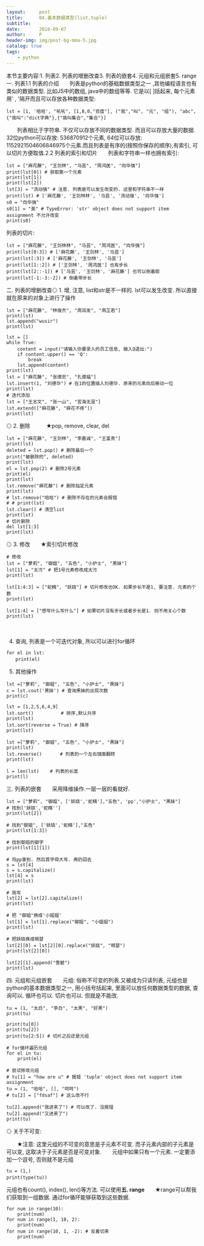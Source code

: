 ```yaml
---
layout:     post
title:      04.基本数据类型(list,tuple)
subtitle:   
date:       2018-09-07
author:     P
header-img: img/post-bg-mma-5.jpg
catalog: true
tags:
    - python
---
```

本节主要内容:1. 列表2. 列表的增删改查3. 列表的嵌套4. 元组和元组嵌套5. range一. 列表1.1 列表的介绍　　列表是python的基础数据类型之一 ,其他编程语言也有类似的数据类型. 比如JS中的数组, java中的数组等等. 它是以[ ]括起来, 每个元素用' , '隔开而且可以存放各种数据类型:

```
lst = [1, '哈哈', "吼吼", [1,8,0,"百度"], ("我","叫", "元", "组"), "abc", {"我叫":"dict字典"},{"我叫集合","集合"}]
```

　　列表相比于字符串. 不仅可以存放不同的数据类型. 而且可以存放大量的数据. 32位python可以存放: 536870912个元素, 64位可以存放: 1152921504606846975个元素.而且列表是有序的(按照你保存的顺序),有索引, 可以切片⽅便取值.2.2 列表的索引和切片　　列表和字符串一样也拥有索引:

```
lst = ["麻花藤", "王剑林", "马芸", "周鸿医", "向华强"]
print(lst[0]) # 获取第一个元素
print(lst[1])
print(lst[2])
lst[3] = "流动强" # 注意. 列表是可以发生改变的. 这里和字符串不一样
print(lst) # ['麻花藤', '王剑林林', '马芸', '流动强', '向华强']
s0 = "向华强"
s0[1] = "美" # TypeError: 'str' object does not support item assignment 不允许改变
print(s0)
```

列表的切片:

```
lst = ["麻花藤", "王剑林林", "马芸", "周鸿医", "向华强"]
print(lst[0:3]) # ['麻花藤', '王剑林', '马芸']
print(lst[:3]) # ['麻花藤', '王剑林', '马芸']
print(lst[1::2]) # ['王剑林', '周鸿医'] 也有步长
print(lst[2::-1]) # ['马芸', '王剑林', '麻花藤'] 也可以倒着取
print(lst[-1:-3:-2]) # 倒着带步长
```

二. 列表的增删改查◎ 1. 增, 注意, list和str是不一样的. lst可以发生改变. 所以直接就在原来的对象上进行了操作

```
lst = ["麻花藤", "林俊杰", "周润发", "周芷若"]
print(lst)
lst.append("wusir")
print(lst)

lst = []
while True:
    content = input("请输入你要录入的员工信息, 输入Q退出:")
    if content.upper() == 'Q':
        break
    lst.append(content)
print(lst)
lst = ["麻花藤", "张德忠", "孔德福"]
lst.insert(1, "刘德华") # 在1的位置插入刘德华. 原来的元素向后移动一位
print(lst)
# 迭代添加
lst = ["王志文", "张一山", "苦海无涯"]
lst.extend(["麻花藤", "麻花不疼"])
print(lst)
```

◎ 2. 删除　　　★pop, remove, clear, del

```
lst = ["麻花藤", "王剑林", "李嘉诚", "王富贵"]
print(lst)
deleted = lst.pop() # 删除最后一个
print("被删除的", deleted)
print(lst)
el = lst.pop(2) # 删除2号元素
print(el)
print(lst)
lst.remove("麻花藤") # 删除指定元素
print(lst)
# lst.remove("哈哈") # 删除不存在的元素会报错
# # print(lst)
lst.clear() # 清空list
print(lst)
# 切片删除
del lst[1:3]
print(lst)
```

◎ 3. 修改　　★索引切片修改

```
# 修改
lst = ["萝莉", "御姐", "五色", "小护士", "黑妹"]
lst[1] = "太污" # 把1号元素修改成太污
print(lst)

lst[1:4:3] = ["蛇精", "妖娆"] # 切片修改也OK. 如果步长不是1, 要注意. 元素的个数
print(lst)

lst[1:4] = ["想写什么写什么"] # 如果切片没有步长或者步长是1. 则不用关心个数
print(lst)

```

　　

4. 查询, 列表是一个可迭代对象, 所以可以进行for循环

```
for el in lst:
　　print(el)
```

5. 其他操作

```
lst =["萝莉", "御姐", "五色", "小护士", "黑妹"]
c = lst.cout('黑妹') # 查询黑妹的出现次数
print(c)

lst = [1,2,5,6,4,9]
lst.sort()          # 排序,默认升序
print(lst)
lst.sort(reverse = True) # 降序
print(lst)

lst =["萝莉", "御姐", "五色", "小护士", "黑妹"]
print(lst)
lst.reverse()　　　　# 列表的一个左右镜面翻转
print(lst)

l = len(lst)    # 列表的长度
print(l)
```

三. 列表的嵌套　　采用降维操作.一层一层的看就好.

```
lst = ["萝莉", "御姐", ['妖娆','蛇精'],"五色", 'pp',"小护士", "黑妹"]
# 找到['妖娆','蛇精'']
print(lst[2])

# 找到"御姐", ['妖娆','蛇精'],"五色"
print(lst[1:3])

# 找到御姐的御字
print(lst[1][1])

# 将pp拿到. 然后首字母大写. 再扔回去
s = lst[4]
s = s.capitalize()
lst[4] = s
print(lst)

# 简写
lst[2] = lst[2].capitalize()
print(lst)

# 把 "御姐"换成'小姐姐'
lst[1] = lst[1].replace("御姐", "小姐姐")
print(lst)

# 把妖娆换成嘚瑟
lst[2][0] = lst[2][0].replace("妖娆", "嘚瑟")
print(lst[2][0])

lst[2][1].append("雪碧")
print(lst)
```

四. 元组和元组嵌套　　元组: 俗称不可变的列表.又被成为只读列表, 元组也是python的基本数据类型之一, 用小括号括起来, 里面可以放任何数据类型的数据, 查询可以. 循环也可以. 切片也可以. 但就是不能改.

```
tu = (1, "太白", "李白", "太黑", "好黑")
print(tu)

print(tu[0])
print(tu[2])
print(tu[2:5]) # 切片之后还是元组

# for循环遍历元组
for el in tu:
    print(el)

# 尝试修改元组
# tu[1] = "how are u" # 报错 'tuple' object does not support item assignment
tu = (1, "哈哈", [], "呵呵")
# tu[2] = ["fdsaf"] # 这么改不行

tu[2].append("我进来了") # 可以改了. 没报错
tu[2].append("又进来了")
print(tu)
```

◎ 关于不可变:

　　★注意: 这里元组的不可变的意思是子元素不可变. 而子元素内部的子元素是可以变, 这取决于子元素是否是可变对象.　　元组中如果只有一个元素. 一定要添加⼀个逗号, 否则就不是元组

```
tu = (1,)
print(type(tu))　
```

元组也有count(), index(), len()等方法. 可以使用**五. range**　　★range可以帮我们获取到一组数据. 通过for循环能够获取到这些数据.

```
for num in range(10):
    print(num)
for num in range(1, 10, 2):
    print(num)
for num in range(10, 1, -2): # 反着切来
    print(num)

```

　　
